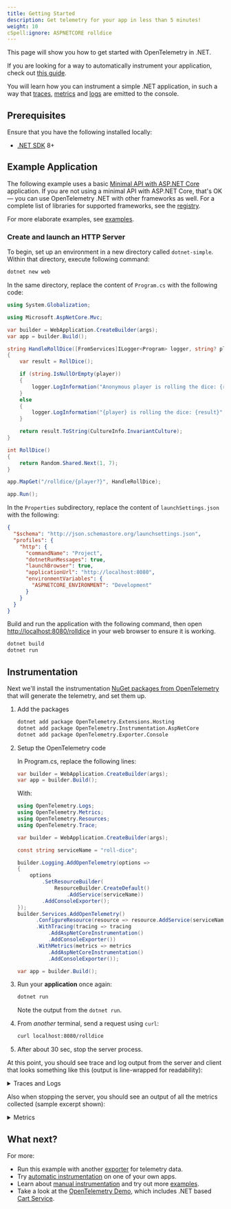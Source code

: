 ```yaml
---
title: Getting Started
description: Get telemetry for your app in less than 5 minutes!
weight: 10
cSpell:ignore: ASPNETCORE rolldice
---
```


This page will show you how to get started with OpenTelemetry in .NET.

If you are looking for a way to automatically instrument your application, check
out [this guide](/docs/zero-code/dotnet/getting-started/).

You will learn how you can instrument a simple .NET application, in such a way
that [traces][], [metrics][] and [logs][] are emitted to the console.

## Prerequisites

Ensure that you have the following installed locally:

- [.NET SDK](https://dotnet.microsoft.com/download/dotnet) 8+

## Example Application

The following example uses a basic
[Minimal API with ASP.NET Core](https://learn.microsoft.com/aspnet/core/tutorials/min-web-api)
application. If you are not using a minimal API with ASP.NET Core, that's OK —
you can use OpenTelemetry .NET with other frameworks as well. For a complete
list of libraries for supported frameworks, see the
[registry](/ecosystem/registry/?component=instrumentation&language=dotnet).

For more elaborate examples, see [examples](/docs/languages/dotnet/examples/).

### Create and launch an HTTP Server

To begin, set up an environment in a new directory called `dotnet-simple`.
Within that directory, execute following command:

```sh
dotnet new web
```

In the same directory, replace the content of `Program.cs` with the following
code:

```csharp
using System.Globalization;

using Microsoft.AspNetCore.Mvc;

var builder = WebApplication.CreateBuilder(args);
var app = builder.Build();

string HandleRollDice([FromServices]ILogger<Program> logger, string? player)
{
    var result = RollDice();

    if (string.IsNullOrEmpty(player))
    {
        logger.LogInformation("Anonymous player is rolling the dice: {result}", result);
    }
    else
    {
        logger.LogInformation("{player} is rolling the dice: {result}", player, result);
    }

    return result.ToString(CultureInfo.InvariantCulture);
}

int RollDice()
{
    return Random.Shared.Next(1, 7);
}

app.MapGet("/rolldice/{player?}", HandleRollDice);

app.Run();
```

In the `Properties` subdirectory, replace the content of `launchSettings.json`
with the following:

```json
{
  "$schema": "http://json.schemastore.org/launchsettings.json",
  "profiles": {
    "http": {
      "commandName": "Project",
      "dotnetRunMessages": true,
      "launchBrowser": true,
      "applicationUrl": "http://localhost:8080",
      "environmentVariables": {
        "ASPNETCORE_ENVIRONMENT": "Development"
      }
    }
  }
}
```

Build and run the application with the following command, then open
<http://localhost:8080/rolldice> in your web browser to ensure it is working.

```sh
dotnet build
dotnet run
```

## Instrumentation

Next we'll install the instrumentation
[NuGet packages from OpenTelemetry](https://www.nuget.org/profiles/OpenTelemetry)
that will generate the telemetry, and set them up.

1. Add the packages

   ```sh
   dotnet add package OpenTelemetry.Extensions.Hosting
   dotnet add package OpenTelemetry.Instrumentation.AspNetCore
   dotnet add package OpenTelemetry.Exporter.Console
   ```

2. Setup the OpenTelemetry code

   In Program.cs, replace the following lines:

   ```csharp
   var builder = WebApplication.CreateBuilder(args);
   var app = builder.Build();
   ```

   With:

   ```csharp
   using OpenTelemetry.Logs;
   using OpenTelemetry.Metrics;
   using OpenTelemetry.Resources;
   using OpenTelemetry.Trace;

   var builder = WebApplication.CreateBuilder(args);

   const string serviceName = "roll-dice";

   builder.Logging.AddOpenTelemetry(options =>
   {
       options
           .SetResourceBuilder(
               ResourceBuilder.CreateDefault()
                   .AddService(serviceName))
           .AddConsoleExporter();
   });
   builder.Services.AddOpenTelemetry()
         .ConfigureResource(resource => resource.AddService(serviceName))
         .WithTracing(tracing => tracing
             .AddAspNetCoreInstrumentation()
             .AddConsoleExporter())
         .WithMetrics(metrics => metrics
             .AddAspNetCoreInstrumentation()
             .AddConsoleExporter());

   var app = builder.Build();
   ```

3. Run your **application** once again:

   ```sh
   dotnet run
   ```

   Note the output from the `dotnet run`.

4. From _another_ terminal, send a request using `curl`:

   ```sh
   curl localhost:8080/rolldice
   ```

5. After about 30 sec, stop the server process.

At this point, you should see trace and log output from the server and client
that looks something like this (output is line-wrapped for readability):

<details>
<summary>Traces and Logs</summary>

```log
LogRecord.Timestamp:               2023-10-23T12:13:30.2704325Z
LogRecord.TraceId:                 324333ec3bbca04ba7f4be4bf3618cb1
LogRecord.SpanId:                  e7d3814e31e504eb
LogRecord.TraceFlags:              Recorded
LogRecord.CategoryName:            Program
LogRecord.Severity:                Info
LogRecord.SeverityText:            Information
LogRecord.Body:                    Anonymous player is rolling the dice: {result}
LogRecord.Attributes (Key:Value):
    result: 1
    OriginalFormat (a.k.a Body): Anonymous player is rolling the dice: {result}

Resource associated with LogRecord:
service.name: roll-dice
service.instance.id: f20134f3-293f-4cb2-ace3-724b5571ca9a
telemetry.sdk.name: opentelemetry
telemetry.sdk.language: dotnet
telemetry.sdk.version: 1.6.0

Activity.TraceId:            324333ec3bbca04ba7f4be4bf3618cb1
Activity.SpanId:             e7d3814e31e504eb
Activity.TraceFlags:         Recorded
Activity.ActivitySourceName: Microsoft.AspNetCore
Activity.DisplayName:        /rolldice
Activity.Kind:               Server
Activity.StartTime:          2023-10-23T12:13:30.2163005Z
Activity.Duration:           00:00:00.0585187
Activity.Tags:
    net.host.name: 127.0.0.1
    net.host.port: 8080
    http.method: GET
    http.scheme: http
    http.target: /rolldice
    http.url: http://127.0.0.1:8080/rolldice
    http.flavor: 1.1
    http.user_agent: Mozilla/5.0 (Windows NT 10.0; Win64; x64) AppleWebKit/537.36 (HTML, like Gecko) Chrome/118.0.0.0 Safari/537.36 Edg/118.0.2088.61
    http.status_code: 200
Resource associated with Activity:
    service.name: roll-dice
    service.instance.id: 36bfe322-51b8-4976-90fc-9186376d6ad0
    telemetry.sdk.name: opentelemetry
    telemetry.sdk.language: dotnet
    telemetry.sdk.version: 1.6.0
```

</details>

Also when stopping the server, you should see an output of all the metrics
collected (sample excerpt shown):

<details>
<summary>Metrics</summary>

```log
Export http.client.duration, Measures the duration of outbound HTTP requests., Unit: ms, Meter: OpenTelemetry.Instrumentation.Http/1.0.0.0
(2023-08-14T06:12:06.2661140Z, 2023-08-14T06:12:23.7750388Z] http.flavor: 1.1 http.method: POST http.scheme: https http.status_code: 200 net.peer.name: dc.services.visualstudio.com Histogram
Value: Sum: 1330.4766000000002 Count: 5 Min: 50.0333 Max: 465.7936
(-Infinity,0]:0
(0,5]:0
(5,10]:0
(10,25]:0
(25,50]:0
(50,75]:2
(75,100]:0
(100,250]:0
(250,500]:3
(500,750]:0
(750,1000]:0
(1000,2500]:0
(2500,5000]:0
(5000,7500]:0
(7500,10000]:0
(10000,+Infinity]:0
```

</details>

## What next?

For more:

- Run this example with another [exporter][] for telemetry data.
- Try [automatic instrumentation](/docs/zero-code/dotnet/) on one of your own
  apps.
- Learn about [manual instrumentation][] and try out more
  [examples](/docs/languages/dotnet/examples/).
- Take a look at the [OpenTelemetry Demo](/docs/demo/), which includes .NET
  based [Cart Service](/docs/demo/services/cart/).

[traces]: /docs/concepts/signals/traces/
[metrics]: /docs/concepts/signals/metrics/
[logs]: /docs/concepts/signals/logs/
[exporter]:
  https://github.com/open-telemetry/opentelemetry-dotnet-instrumentation/blob/main/docs/config.md#exporters
[manual instrumentation]: ../instrumentation
